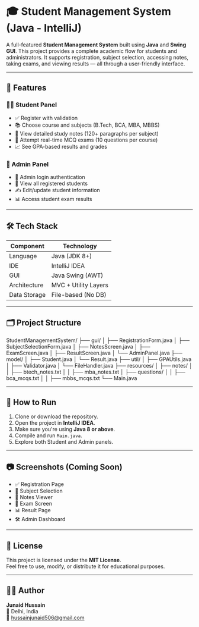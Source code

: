 # 🎓 Student Management System (Java - IntelliJ)

A full-featured **Student Management System** built using **Java** and **Swing GUI**. This project provides a complete academic flow for students and administrators. It supports registration, subject selection, accessing notes, taking exams, and viewing results — all through a user-friendly interface.

---

## 📌 Features

### 👨‍🎓 Student Panel
- ✅ Register with validation
- 📚 Choose course and subjects (B.Tech, BCA, MBA, MBBS)
- 📄 View detailed study notes (120+ paragraphs per subject)
- 📝 Attempt real-time MCQ exams (10 questions per course)
- 📈 See GPA-based results and grades

### 🔐 Admin Panel
- 🔑 Admin login authentication
- 👥 View all registered students
- ✍️ Edit/update student information
- 📊 Access student exam results

---

## 🛠️ Tech Stack

| Component     | Technology          |
|---------------|---------------------|
| Language      | Java (JDK 8+)       |
| IDE           | IntelliJ IDEA       |
| GUI           | Java Swing (AWT)    |
| Architecture  | MVC + Utility Layers |
| Data Storage  | File-based (No DB)  |

---

## 🗂️ Project Structure

StudentManagementSystem/
├── gui/
│ ├── RegistrationForm.java
│ ├── SubjectSelectionForm.java
│ ├── NotesScreen.java
│ ├── ExamScreen.java
│ ├── ResultScreen.java
│ └── AdminPanel.java
├── model/
│ ├── Student.java
│ └── Result.java
├── util/
│ ├── GPAUtils.java
│ ├── Validator.java
│ └── FileHandler.java
├── resources/
│ ├── notes/
│ │ ├── btech_notes.txt
│ │ ├── mba_notes.txt
│ ├── questions/
│ │ ├── bca_mcqs.txt
│ │ ├── mbbs_mcqs.txt
└── Main.java


---

## 🚀 How to Run

1. Clone or download the repository.
2. Open the project in **IntelliJ IDEA**.
3. Make sure you're using **Java 8 or above**.
4. Compile and run `Main.java`.
5. Explore both Student and Admin panels.

---

## 📷 Screenshots (Coming Soon)

- ✅ Registration Page  
- 📘 Subject Selection  
- 📄 Notes Viewer  
- 📝 Exam Screen  
- 📊 Result Page  
- 🛠 Admin Dashboard  

---

## 📄 License

This project is licensed under the **MIT License**.  
Feel free to use, modify, or distribute it for educational purposes.

---

## 👨‍💻 Author

**Junaid Hussain**  
📍 Delhi, India  
📧 hussainjunaid506@gmail.com
